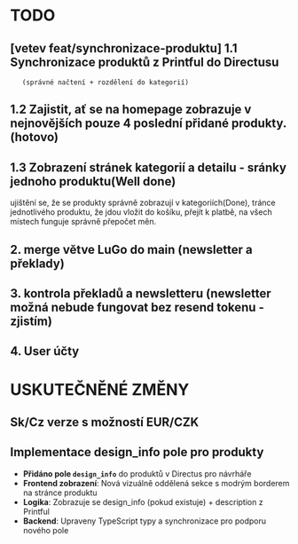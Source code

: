 # TODO 

## [vetev feat/synchronizace-produktu] 1.1 Synchronizace produktů z Printful do Directusu 
       (správné načtení + rozdělení do kategorií)

## 1.2 Zajistit, ať se na homepage zobrazuje v nejnovějších pouze 4 poslední přidané produkty. (hotovo)
## 1.3 Zobrazení stránek kategorií a detailu - sránky jednoho produktu(Well done)
ujištění se, že se produkty správně zobrazují v kategoriích(Done), tránce jednotlivého produktu, že jdou vložit do košíku, přejít k platbě, na všech místech funguje správně přepočet měn.


## 2. merge větve LuGo do main (newsletter a překlady)

## 3. kontrola překladů a newsletteru (newsletter možná nebude fungovat bez resend tokenu - zjistím)

## 4. User účty





# USKUTEČNĚNÉ ZMĚNY

## Sk/Cz verze s možností EUR/CZK

## Implementace design_info pole pro produkty
- **Přidáno pole `design_info`** do produktů v Directus pro návrháře
- **Frontend zobrazení**: Nová vizuálně oddělená sekce s modrým borderem na stránce produktu
- **Logika**: Zobrazuje se design_info (pokud existuje) + description z Printful
- **Backend**: Upraveny TypeScript typy a synchronizace pro podporu nového pole